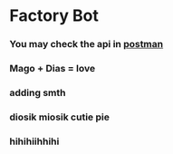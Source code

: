 # Factory Bot


### You may check the api in [postman](./docs/BotFactory.postman_collection.json)
### Mago + Dias = love
### adding smth
### diosik miosik cutie pie
### hihihiihhihi
